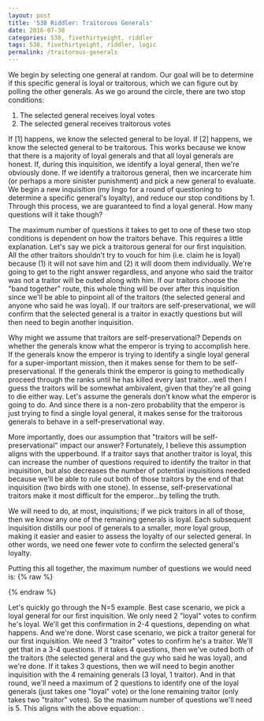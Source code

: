 ```yaml
---
layout: post
title: '538 Riddler: Traitorous Generals'
date: 2016-07-30
categories: 538, fivethirtyeight, riddler
tags: 538, fivethirtyeight, riddler, logic
permalink: /traitorous-generals
---
```


We begin by selecting one general at random.  Our goal will be to determine if this specific general is loyal or traitorous, which we can figure out by polling the other generals.  As we go around the circle, there are two stop conditions:
<ol>
<li>The selected general receives <span class="inline-equation" data-expr="\left( \lceil N/2 \rceil \right)-1"></span> loyal votes</li>
<li>The selected general receives <span class="inline-equation" data-expr="\left( \lceil N/2 \rceil \right)"></span> traitorous votes</li>
</ol>
If [1] happens, we know the selected general to be loyal.  If [2] happens, we know the selected general to be traitorous.  This works because we know that there is a majority of loyal generals and that all loyal generals are honest.  If, during this inquisition, we identify a loyal general, then we're obviously done.  If we identify a traitorous general, then we incarcerate him (or perhaps a more sinister punishment) and pick a new general to evaluate.  We begin a new inquisition (my lingo for a round of questioning to determine a specific general's loyalty), and reduce our stop conditions by 1.  Through this process, we are guaranteed to find a loyal general. How many questions will it take though? 

The maximum number of questions it takes to get to one of these two stop conditions is dependent on how the traitors behave.  This requires a little explanation.  Let's say we pick a traitorous general for our first inquisition.  All the other traitors shouldn't try to vouch for him (i.e. claim he is loyal) because (1) it will not save him and (2) it will doom them individually.  We're going to get to the right answer regardless, and anyone who said the traitor was not a traitor will be outed along with him.  If our traitors choose the "band together" route, this whole thing will be over after this inquisition since we'll be able to pinpoint all of the traitors (the selected general and anyone who said he was loyal).  If our traitors are self-preservational, we will confirm that the selected general is a traitor in exactly <span class="inline-equation" data-expr="\left( \lceil N/2 \rceil \right)-1"></span> questions but will then need to begin another inquisition.

Why might we assume that traitors are self-preservational?  Depends on whether the generals know what the emperor is trying to accomplish here.  If the generals know the emperor is trying to identify a single loyal general for a super-important mission, then it makes sense for them to be self-preservational.  If the generals think the emperor is going to methodically proceed through the ranks until he has killed every last traitor...well then I guess the traitors will be somewhat ambivalent, given that they're all going to die either way.  Let's assume the generals don't know what the emperor is going to do.  And since there is a non-zero probability that the emperor is just trying to find a single loyal general, it makes sense for the traitorous generals to behave in a self-preservational way.  

More importantly, does our assumption that "traitors will be self-preservational" impact our answer?  Fortunately, I believe this assumption aligns with the upperbound.  If a traitor says that another traitor is loyal, this can increase the number of questions required to identify the traitor in that inquisition, but also decreases the number of potential inquisitions needed because we'll be able to rule out both of those traitors by the end of that inquisition (two birds with one stone).  In essense, self-preservational traitors make it most difficult for the emperor...by telling the truth.

 We will need to do, at most, <span class="inline-equation" data-expr="\left( \lceil N/2 \rceil \right)-1"></span> inquisitions; if we pick traitors in all of those, then we know any one of the remaining generals is loyal.  Each subsequent inquisition distills our pool of generals to a smaller, more loyal group, making it easier and easier to assess the loyalty of our selected general.  In other words, we need one fewer vote to confirm the selected general's loyalty.

Putting this all together, the maximum number of questions we would need is:
{% raw %}
<div class="equation" data-expr="\sum_{i=\lceil N/2 \rceil}^{2} i = \left( \sum_{i=1}^{\lceil N/2 \rceil} i \right) - 1 = \frac{\lceil N/2 \rceil \left( \lceil N/2 \rceil +1 \right )}{2} - 1"></div>
{% endraw %}

Let's quickly go through the N=5 example.  Best case scenario, we pick a loyal general for our first inquisition.  We only need 2 "loyal" votes to confirm he's loyal.  We'll get this confirmation in 2-4 questions, depending on what happens.  And we're done.  Worst case scenario, we pick a traitor general for our first inquisition.  We need 3 "traitor" votes to confirm he's a traitor. We'll get that in a 3-4 questions.  If it takes 4 questions, then we've outed both of the traitors (the selected general and the guy who said he was loyal), and we're done.  If it takes 3 questions, then we will need to begin another inquisition with the 4 remaining generals (3 loyal, 1 traitor).  And in that round, we'll need a maximum of 2 questions to identify one of the loyal generals (just takes one "loyal" vote) or the lone remaining traitor (only takes two "traitor" votes).  So the maximum number of questions we'll need is 5.  This aligns with the above equation: <span class="inline-equation" data-expr="\frac{\lceil 5/2 \rceil \left( \lceil 5/2 \rceil +1 \right )}{2} - 1 = \frac{3*4}{2} - 1 = 5"></span>.
